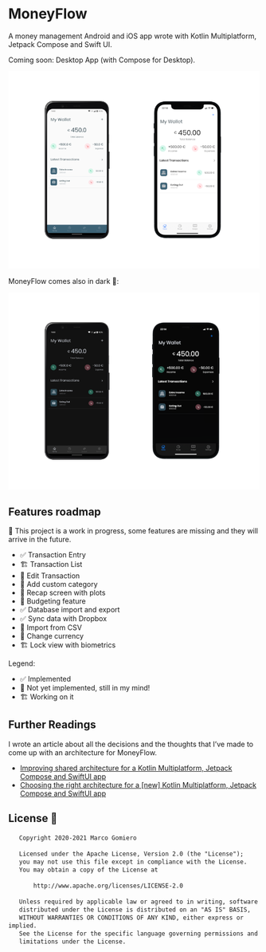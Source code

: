 # MoneyFlow
A money management Android and iOS app wrote with Kotlin Multiplatform, Jetpack Compose and Swift UI.

Coming soon: Desktop App (with Compose for Desktop).

<div align="center">
  <img src="image/money-flow-light.png">
</div>

MoneyFlow comes also in dark 🌃:

<div align="center">
  <img src="image/money-flow-dark.png">
</div>

## Features roadmap 

🚧 This project is a work in progress, some features are missing and they will arrive in the future.

- ✅ Transaction Entry
- 🏗 Transaction List 
- 💭 Edit Transaction
- 💭 Add custom category
- 💭 Recap screen with plots 
- 💭 Budgeting feature  
- ✅ Database import and export
- ✅ Sync data with Dropbox
- 💭 Import from CSV
- 💭 Change currency
- 🏗 Lock view with biometrics

Legend:
- ✅ Implemented
- 💭 Not yet implemented, still in my mind!
- 🏗 Working on it

## Further Readings

I wrote an article about all the decisions and the thoughts that I’ve made to come up with an architecture for MoneyFlow.

- [Improving shared architecture for a Kotlin Multiplatform, Jetpack Compose and SwiftUI app](https://www.marcogomiero.com/posts/2022/improved-kmm-shared-app-arch/)
- [Choosing the right architecture for a [new] Kotlin Multiplatform, Jetpack Compose and SwiftUI app](https://www.marcogomiero.com/posts/2020/kmm-shared-app-architecture/)

## License 📄

```
   Copyright 2020-2021 Marco Gomiero

   Licensed under the Apache License, Version 2.0 (the "License");
   you may not use this file except in compliance with the License.
   You may obtain a copy of the License at

       http://www.apache.org/licenses/LICENSE-2.0

   Unless required by applicable law or agreed to in writing, software
   distributed under the License is distributed on an "AS IS" BASIS,
   WITHOUT WARRANTIES OR CONDITIONS OF ANY KIND, either express or implied.
   See the License for the specific language governing permissions and
   limitations under the License.
```
